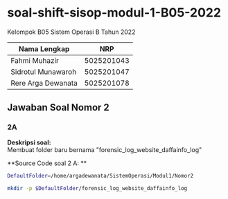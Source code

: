 # **soal-shift-sisop-modul-1-B05-2022** #

Kelompok B05 Sistem Operasi B Tahun 2022

Nama Lengkap | NRP
------------- | -------------
Fahmi Muhazir        | 5025201043
Sidrotul Munawaroh   | 5025201047
Rere Arga Dewanata   | 5025201078 

## Jawaban Soal Nomor 2
### 2A
**Deskripsi soal:**  
Membuat folder baru bernama "forensic_log_website_daffainfo_log"  

**Source Code soal 2 A: ** 
```bash
DefaultFolder=/home/argadewanata/SistemOperasi/Modul1/Nomor2

mkdir -p $DefaultFolder/forensic_log_website_daffainfo_log
``` 

  
